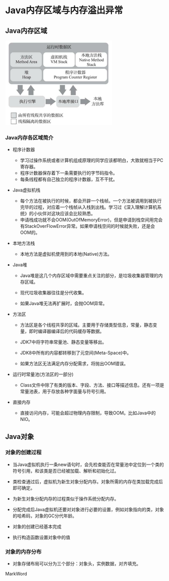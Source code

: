 # Java内存区域与内存溢出异常

## Java内存区域

<img src="../../img/Java内存区域.png" alt="image-20200928134327636" style="zoom: 33%;" />

### Java内存各区域简介

+ 程序计数器

  + 学习过操作系统或者计算机组成原理的同学应该都明白，大致就相当于PC寄存器。
  + 程序计数器保存着下一条需要执行的字节码指令。
  + 每条线程都有自己独立的程序计数器，互不干扰。

+ Java虚拟机栈

  + 每个方法在被执行的时候，都会开辟一个栈帧。一个方法被调用到被执行完毕的过程，对应着一个栈帧从入栈到出栈。学习过《深入理解计算机系统》的小伙伴对这块应该会比较熟悉。
  + 申请栈成功就不会OOM(OutOfMemoryError)，但是申请到栈空间用完会有StackOverFlowError异常。如果申请栈空间的时候就失败，还是会OOM的。

+ 本地方法栈

  + 本地方法是虚拟机使用到的本地(Native)方法。

+ Java堆

  + Java堆是这几个内存区域中需要重点关注的部分，是垃圾收集器管理的内存区域。

  + 现代垃圾收集器往往是分代收集。
  
  + 如果Java堆无法再扩展时，会抛OOM异常。

+ 方法区

  + 方法区是各个线程共享的区域。主要用于存储类型信息，常量，静态变量，即时编译器编译后的代码缓存等数据。

  + JDK7中将字符串常量池、静态变量等移出。
  + JDK8中所有的内容都转移到了元空间(Meta-Space)中。
  + 如果方法区无法满足内存分配需求，将抛出OOM错误。



+ 运行时常量池(方法区的一部分)

  + Class文件中除了有类的版本、字段、方法、接口等描述信息。还有一项是常量池表，用于存放各种字面量与符号引用。
+ 直接内存
  + 直接访问内存，可能会超过物理内存限制，导致OOM。比如Java中的NIO。

## Java对象

### 对象的创建过程

+ 当Java虚拟机执行一条new语句时，会先检查能否在常量池中定位到一个类的符号引用，和该类是否已经被加载、解析和初始化过。

+ 类检查通过后，虚拟机为新生对象分配内存。对象所需的内存在类加载完成后即可确定。

+ 为新生对象分配内存的过程类似于操作系统分配内存。
+ 分配完成后Java虚拟机还要对对象进行必要的设置，例如对象指向的类，对象的哈希码，对象的GC分代年龄。
+ 对象的创建已经基本完成
+ 执行构造函数设置对象中的值

### 对象的内存分布

+ 对象存储布局可以分为三个部分：对象头，实例数据，对齐填充。

MarkWord